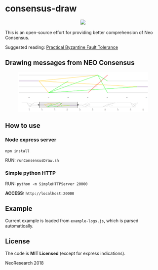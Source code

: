 # consensus-draw

<p align="center">
    <img
      src="http://res.cloudinary.com/dnh3we6el/image/upload/v1519941321/NeoResearch-Logo.png"
      width="125px;">
</p>

This is an open-source effort for providing better comprehension of Neo Consensus.

Suggested reading:
[Practical
Byzantine
Fault
Tolerance](http://pmg.csail.mit.edu/papers/osdi99.pdf)


## Drawing messages from NEO Consensus

<p align="center">
    <img
      src="./view-sample.png"
      width="420px;">
</p>

## How to use

### Node express server

`npm install`

RUN: `runConsensusDraw.sh`

### Simple python HTTP

RUN: `python -m SimpleHTTPServer 20000`

**ACCESS:** `http://localhost:20000`

## Example
Current example is loaded from `example-logs.js`, which is parsed automatically.

## License

The code is **MIT Licensed** (except for express indications).

NeoResearch 2018

